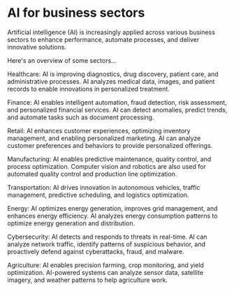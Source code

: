 # AI for business sectors

Artificial intelligence (AI) is increasingly applied across various business sectors to enhance performance, automate processes, and deliver innovative solutions. 

Here's an overview of some sectors…

Healthcare: AI is improving diagnostics, drug discovery, patient care, and administrative processes. AI analyzes medical data, images, and patient records to enable innovations in personalized treatment.

Finance: AI enables intelligent automation, fraud detection, risk assessment, and personalized financial services. AI can detect anomalies, predict trends, and automate tasks such as document processing.

Retail: AI enhances customer experiences, optimizing inventory management, and enabling personalized marketing. AI can analyze customer preferences and behaviors to provide personalized offerings.

Manufacturing: AI enables predictive maintenance, quality control, and process optimization. Computer vision and robotics are also used for automated quality control and production line optimization.

Transportation: AI drives innovation in autonomous vehicles, traffic management, predictive scheduling, and logistics optimization. 

Energy: AI optimizes energy generation, improves grid management, and enhances energy efficiency. AI analyzes energy consumption patterns to optimize energy generation and distribution.

Cybersecurity: AI detects and responds to threats in real-time. AI can analyze network traffic, identify patterns of suspicious behavior, and proactively defend against cyberattacks, fraud, and malware.

Agriculture: AI enables precision farming, crop monitoring, and yield optimization. AI-powered systems can analyze sensor data, satellite imagery, and weather patterns to help agriculture work.
